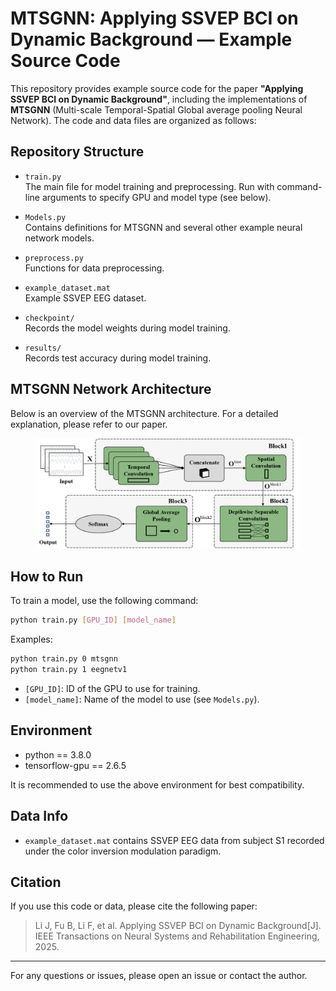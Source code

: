# MTSGNN: Applying SSVEP BCI on Dynamic Background — Example Source Code

This repository provides example source code for the paper **"Applying SSVEP BCI on Dynamic Background"**, including the implementations of **MTSGNN** (Multi-scale Temporal-Spatial Global average pooling Neural Network). The code and data files are organized as follows:

## Repository Structure

- `train.py`  
  The main file for model training and preprocessing. Run with command-line arguments to specify GPU and model type (see below).

- `Models.py`  
  Contains definitions for MTSGNN and several other example neural network models.

- `preprocess.py`  
  Functions for data preprocessing.

- `example_dataset.mat`  
  Example SSVEP EEG dataset.

- `checkpoint/`  
  Records the model weights during model training.

- `results/`  
  Records test accuracy during model training.

## MTSGNN Network Architecture

Below is an overview of the MTSGNN architecture. For a detailed explanation, please refer to our paper.
<figure style="text-align: center;">
  <img src="./figs/architecture.png" alt="architecture">
</figure>

## How to Run

To train a model, use the following command:

```bash
python train.py [GPU_ID] [model_name]
```

Examples:

```bash
python train.py 0 mtsgnn
python train.py 1 eegnetv1
```

- `[GPU_ID]`: ID of the GPU to use for training.
- `[model_name]`: Name of the model to use (see `Models.py`).

## Environment

- python == 3.8.0
- tensorflow-gpu == 2.6.5

It is recommended to use the above environment for best compatibility.

## Data Info

- `example_dataset.mat` contains SSVEP EEG data from subject S1 recorded under the color inversion modulation paradigm.

## Citation

If you use this code or data, please cite the following paper:

> Li J, Fu B, Li F, et al. Applying SSVEP BCI on Dynamic Background[J]. IEEE Transactions on Neural Systems and Rehabilitation Engineering, 2025.

---

For any questions or issues, please open an issue or contact the author.

